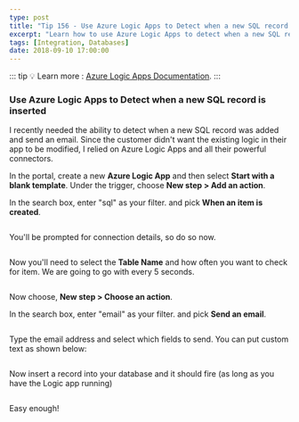 ```yaml
---
type: post
title: "Tip 156 - Use Azure Logic Apps to Detect when a new SQL record is inserted"
excerpt: "Learn how to use Azure Logic Apps to detect when a new SQL record is inserted"
tags: [Integration, Databases]
date: 2018-09-10 17:00:00
---
```


::: tip
:bulb: Learn more : [Azure Logic Apps Documentation](https://docs.microsoft.com/azure/logic-apps/?WT.mc_id=docs-azuredevtips-azureappsdev).
:::

### Use Azure Logic Apps to Detect when a new SQL record is inserted

I recently needed the ability to detect when a new SQL record was added and send an email. Since the customer didn't want the existing logic in their app to be modified, I relied on Azure Logic Apps and all their powerful connectors.

In the portal, create a new **Azure Logic App** and then select **Start with a blank template**. Under the trigger, choose **New step > Add an action**.

In the search box, enter "sql" as your filter. and pick **When an item is created**.

<img :src="$withBase('/files/logicsql1.png')">

You'll be prompted for connection details, so do so now.

<img :src="$withBase('/files/logicsql2.png')">

Now you'll need to select the **Table Name** and how often you want to check for item. We are going to go with every 5 seconds.

<img :src="$withBase('/files/logicsql3.png')">

Now choose, **New step > Choose an action**.

In the search box, enter "email" as your filter. and pick **Send an email**.

<img :src="$withBase('/files/logicsql4.png')">

Type the email address and select which fields to send. You can put custom text as shown below:

<img :src="$withBase('/files/logicsql5.png')">

Now insert a record into your database and it should fire (as long as you have the Logic app running)

<img :src="$withBase('/files/logicsql6.png')">

Easy enough!

